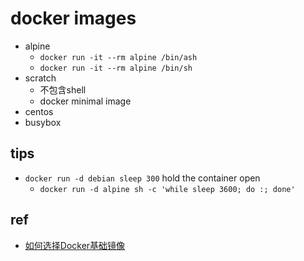 # docker images
+ alpine
    + `docker run -it --rm alpine /bin/ash`
    + `docker run -it --rm alpine /bin/sh` 
+ scratch
    + 不包含shell
    + docker minimal image
+ centos
+ busybox


## tips
+ `docker run -d debian sleep 300` hold the container open
    + `docker run -d alpine sh -c 'while sleep 3600; do :; done'`

## ref
+ [如何选择Docker基础镜像](https://blog.csdn.net/nklinsirui/article/details/80967677)

